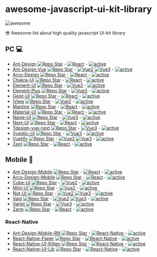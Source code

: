 # awesome-javascript-ui-kit-library 
![awesome](https://camo.githubusercontent.com/64f8905651212a80869afbecbf0a9c52a5d1e70beab750dea40a994fa9a9f3c6/68747470733a2f2f617765736f6d652e72652f62616467652e737667)

😎 Awesome list about high quality javascript UI-kit library

## PC 💻

- [Ant-Design](https://ant.design/components/overview) [![Repo Star](https://img.shields.io/github/stars/ant-design/ant-design.svg?label=&style=social)](https://github.com/ant-design/ant-design) - [![React](https://img.shields.io/static/v1?label=&message=React&color=blue)]() - [![active](https://img.shields.io/github/last-commit/ant-design/ant-design)]()
- [Ant-Design-Vue](https://antdv.com/components/overview) [![Repo Star](https://img.shields.io/github/stars/vueComponent/ant-design-vue.svg?label=&style=social)](https://github.com/vueComponent/ant-design-vue) - [![Vue2](https://img.shields.io/static/v1?label=&message=Vue2&color=green)]() [![Vue3](https://img.shields.io/static/v1?label=&message=Vue3&color=success)]() - [![active](https://img.shields.io/github/last-commit/vueComponent/ant-design-vue)]()
- [Arco-Design](https://arco.design/react/docs/start) [![Repo Star](https://img.shields.io/github/stars/arco-design/arco-design.svg?label=&style=social)](https://github.com/arco-design/arco-design) - [![React](https://img.shields.io/static/v1?label=&message=React&color=blue)]() - [![active](https://img.shields.io/github/last-commit/arco-design/arco-design)]()
- [Chakra-UI](https://chakra-ui.com/docs/components) [![Repo Star](https://img.shields.io/github/stars/chakra-ui/chakra-ui.svg?label=&style=social)](https://github.com/chakra-ui/chakra-ui) - [![React](https://img.shields.io/static/v1?label=&message=React&color=blue)]() - [![active](https://img.shields.io/github/last-commit/chakra-ui/chakra-ui)]()
- [Element-UI](https://element.eleme.cn/#/en-US/component/installation) [![Repo Star](https://img.shields.io/github/stars/ElemeFE/element.svg?label=&style=social)](https://github.com/ElemeFE/element) - [![Vue2](https://img.shields.io/static/v1?label=&message=Vue2&color=green)]() - [![active](https://img.shields.io/github/last-commit/ElemeFE/element)]()
- [Element-Plus](https://element-plus.org/en-US/component/button.html) [![Repo Star](https://img.shields.io/github/stars/element-plus/element-plus.svg?label=&style=social)](https://github.com/element-plus/element-plus) - [![Vue3](https://img.shields.io/static/v1?label=&message=Vue3&color=success)]() - [![active](https://img.shields.io/github/last-commit/element-plus/element-plus)]()
- [Geist-UI](https://geist-ui.dev/en-us/components/text) [![Repo Star](https://img.shields.io/github/stars/geist-org/geist-ui.svg?label=&style=social)](https://github.com/geist-org/geist-ui) - [![React](https://img.shields.io/static/v1?label=&message=React&color=blue)]() - [![active](https://img.shields.io/github/last-commit/geist-org/geist-ui)]()
- [IView](http://iview.talkingdata.com/#/components/guide/install-en) [![Repo Star](https://img.shields.io/github/stars/iview/iview.svg?label=&style=social)](https://github.com/iview/iview) - [![Vue2](https://img.shields.io/static/v1?label=&message=Vue2&color=green)]() - [![active](https://img.shields.io/github/last-commit/iview/iview)]()
- [Mantine](https://mantine.dev/core/app-shell) [![Repo Star](https://img.shields.io/github/stars/mantinedev/mantine.svg?label=&style=social)](https://github.com/mantinedev/mantine) - [![React](https://img.shields.io/static/v1?label=&message=React&color=blue)]() - [![active](https://img.shields.io/github/last-commit/mantinedev/mantine)]()
- [Material-UI](https://mui.com/material-ui/getting-started/overview) [![Repo Star](https://img.shields.io/github/stars/mui/material-ui.svg?label=&style=social)](https://github.com/mui/material-ui) - [![React](https://img.shields.io/static/v1?label=&message=React&color=blue)]() - [![active](https://img.shields.io/github/last-commit/mui/material-ui)]()
- [Naive-UI](https://www.naiveui.com/en-US/os-theme/components/button) [![Repo Star](https://img.shields.io/github/stars/tusen-ai/naive-ui.svg?label=&style=social)](https://github.com/tusen-ai/naive-ui) - [![Vue3](https://img.shields.io/static/v1?label=&message=Vue3&color=success)]() - [![active](https://img.shields.io/github/last-commit/tusen-ai/naive-ui)]()
- [Next-UI](https://nextui.org/) [![Repo Star](https://img.shields.io/github/stars/nextui-org/nextui.svg?label=&style=social)](https://github.com/nextui-org/nextui) - [![React](https://img.shields.io/static/v1?label=&message=React&color=blue)]() - [![active](https://img.shields.io/github/last-commit/nextui-org/nextui)]()
- [Tdesign-vue-next](https://tdesign.tencent.com/vue-next/overview) [![Repo Star](https://img.shields.io/github/stars/Tencent/tdesign-vue-next.svg?label=&style=social)](https://github.com/Tencent/tdesign-vue-next) - [![Vue3](https://img.shields.io/static/v1?label=&message=Vue3&color=success)]() - [![active](https://img.shields.io/github/last-commit/Tencent/tdesign-vue-next)]()
- [Vuestic-UI](https://vuestic.dev) [![Repo Star](https://img.shields.io/github/stars/epicmaxco/vuestic-ui.svg?label=&style=social)](https://github.com/epicmaxco/vuestic-ui) - [![Vue3](https://img.shields.io/static/v1?label=&message=Vue3&color=success)]() - [![active](https://img.shields.io/github/last-commit/epicmaxco/vuestic-ui)]()
- [Vuetify](https://next.vuetifyjs.com/en/components/all/) [![Repo Star](https://img.shields.io/github/stars/vuetifyjs/vuetify.svg?label=&style=social)](https://github.com/vuetifyjs/vuetify) - [![Vue2](https://img.shields.io/static/v1?label=&message=Vue2&color=green)]() [![Vue3](https://img.shields.io/static/v1?label=&message=Vue3&color=success)]() - [![active](https://img.shields.io/github/last-commit/vuetifyjs/vuetify)]()
- [Zent](https://youzan.github.io/zent/en/guides/install) [![Repo Star](https://img.shields.io/github/stars/youzan/zent.svg?label=&style=social)](https://github.com/youzan/zent) - [![React](https://img.shields.io/static/v1?label=&message=React&color=blue)]() - [![active](https://img.shields.io/github/last-commit/youzan/zent)]()

## Mobile 📱

- [Ant-Design-Mobile](https://mobile.ant.design/components/button) [![Repo Star](https://img.shields.io/github/stars/ant-design/ant-design-mobile.svg?label=&style=social)](https://github.com/ant-design/ant-design-mobile) - [![React](https://img.shields.io/static/v1?label=&message=React&color=blue)]() - [![active](https://img.shields.io/github/last-commit/ant-design/ant-design-mobile)]()
- [Arco-Design-Mobile](https://arco.design/mobile/react/arco-design/pc/#/) [![Repo Star](https://img.shields.io/github/stars/arco-design/arco-design-mobile.svg?label=&style=social)](https://github.com/arco-design/arco-design-mobile) - [![React](https://img.shields.io/static/v1?label=&message=React&color=blue)]() - [![active](https://img.shields.io/github/last-commit/arco-design/arco-design-mobile)]()
- [Cube-UI](https://didi.github.io/cube-ui/#/en-US/docs/quick-start) [![Repo Star](https://img.shields.io/github/stars/didi/cube-ui.svg?label=&style=social)](https://github.com/didi/cube-ui) - [![Vue2](https://img.shields.io/static/v1?label=&message=Vue2&color=green)]() - [![active](https://img.shields.io/github/last-commit/didi/cube-ui)]()
- [Mint-UI](http://mint-ui.github.io/docs/#/en) [![Repo Star](https://img.shields.io/github/stars/ElemeFE/mint-ui.svg?label=&style=social)](https://github.com/ElemeFE/mint-ui) - [![Vue2](https://img.shields.io/static/v1?label=&message=Vue2&color=green)]() - [![active](https://img.shields.io/github/last-commit/ElemeFE/mint-ui)]()
- [Nut-UI](https://nutui.jd.com/h5/vue/4x/#/en-US/guide/intro) [![Repo Star](https://img.shields.io/github/stars/jdf2e/nutui.svg?label=&style=social)](https://github.com/jdf2e/nutui) - [![Vue2](https://img.shields.io/static/v1?label=&message=Vue2&color=green)]() [![Vue3](https://img.shields.io/static/v1?label=&message=Vue3&color=success)]() - [![active](https://img.shields.io/github/last-commit/jdf2e/nutui)]()
- [Vant](https://vant-ui.github.io/vant/#/en-US) [![Repo Star](https://img.shields.io/github/stars/youzan/vant.svg?label=&style=social)](https://github.com/youzan/vant) - [![Vue2](https://img.shields.io/static/v1?label=&message=Vue2&color=green)]() [![Vue3](https://img.shields.io/static/v1?label=&message=Vue3&color=success)]() - [![active](https://img.shields.io/github/last-commit/youzan/vant)]()
- [Varlet](https://varlet.gitee.io/varlet-ui/#/en-US/button) [![Repo Star](https://img.shields.io/github/stars/varletjs/varlet.svg?label=&style=social)](https://github.com/varletjs/varlet) - [![Vue3](https://img.shields.io/static/v1?label=&message=Vue3&color=success)]() - [![active](https://img.shields.io/github/last-commit/varletjs/varlet)]()
- [Zarm](https://zarm.design/#/components/button) [![Repo Star](https://img.shields.io/github/stars/ZhongAnTech/zarm.svg?label=&style=social)](https://github.com/ZhongAnTech/zarm) - [![React](https://img.shields.io/static/v1?label=&message=React&color=blue)]() - [![active](https://img.shields.io/github/last-commit/ZhongAnTech/zarm)]()

### React-Native

- [Ant-Design-Mobile-RN](https://rn.mobile.ant.design/docs/react/introduce) [![Repo Star](https://img.shields.io/github/stars/ant-design/ant-design-mobile-rn.svg?label=&style=social)](https://github.com/ant-design/ant-design-mobile-rn) - [![React-Native](https://img.shields.io/static/v1?label=&message=React-Native&color=blue)]() - [![active](https://img.shields.io/github/last-commit/ant-design/ant-design-mobile-rn)]()
- [React-Native-Paper](https://reactnativepaper.com) [![Repo Star](https://img.shields.io/github/stars/callstack/react-native-paper.svg?label=&style=social)](https://github.com/callstack/react-native-paper) - [![React-Native](https://img.shields.io/static/v1?label=&message=React-Native&color=blue)]() - [![active](https://img.shields.io/github/last-commit/callstack/react-native-paper)]()
- [React-Native-UI-Kitten](https://akveo.github.io/react-native-ui-kitten) [![Repo Star](https://img.shields.io/github/stars/akveo/react-native-ui-kitten.svg?label=&style=social)](https://github.com/akveo/react-native-ui-kitten) - [![React-Native](https://img.shields.io/static/v1?label=&message=React-Native&color=blue)]() - [![active](https://img.shields.io/github/last-commit/akveo/react-native-ui-kitten)]()
- [React-Native-UI-Lib](https://wix.github.io/react-native-ui-lib) [![Repo Star](https://img.shields.io/github/stars/wix/react-native-ui-lib.svg?label=&style=social)](https://github.com/wix/react-native-ui-lib) - [![React-Native](https://img.shields.io/static/v1?label=&message=React-Native&color=blue)]() - [![active](https://img.shields.io/github/last-commit/wix/react-native-ui-lib)]()
